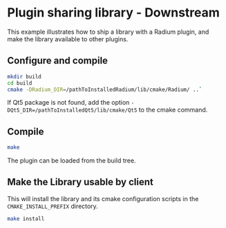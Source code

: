 # Plugin sharing library - Downstream

This example illustrates how to ship a library with a Radium plugin, and make the library available to other plugins.

## Configure and compile

```bash
mkdir build
cd build
cmake -DRadium_DIR=/pathToInstalledRadium/lib/cmake/Radium/ ..`
```

If Qt5 package is not found, add the option `-DQt5_DIR=/pathToInstalledQt5/lib/cmake/Qt5` to the cmake command.

## Compile

```bash
make
```

The plugin can be loaded from the build tree.

## Make the Library usable by client

This will install the library and its cmake configuration scripts in the `CMAKE_INSTALL_PREFIX` directory.

```bash
make install
```
